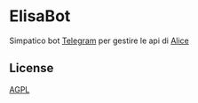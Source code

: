 # ElisaBot

Simpatico bot [Telegram](https://core.telegram.org/bots) per gestire le api di [Alice](https://github.com/policumbent/alice)

## License
[AGPL](https://github.com/policumbent/elisabot/blob/main/LICENSE)
